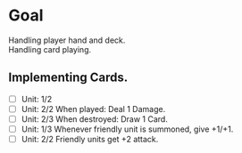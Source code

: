 # Goal

Handling player hand and deck.  
Handling card playing.  

## Implementing Cards.

- [ ] Unit: 1/2
- [ ] Unit: 2/2 When played: Deal 1 Damage.
- [ ] Unit: 2/3 When destroyed: Draw 1 Card.
- [ ] Unit: 1/3 Whenever friendly unit is summoned, give +1/+1.
- [ ] Unit: 2/2 Friendly units get +2 attack.
